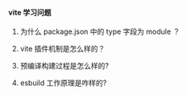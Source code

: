 #### vite 学习问题

1. 为什么 package.json 中的 type 字段为 module ？

2. vite 插件机制是怎么样的？

3. 预编译构建过程是怎么样的?

4. esbuild 工作原理是咋样的? 
